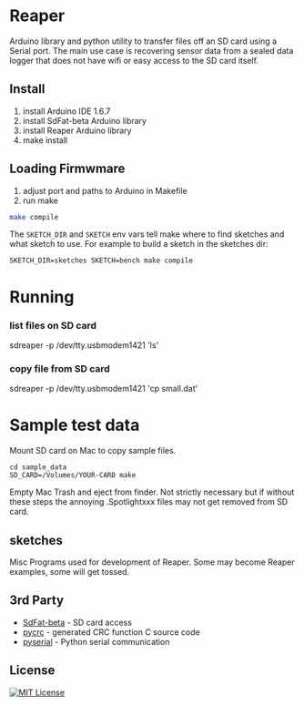 # Reaper

Arduino library and python utility to transfer files off an SD card using a
Serial port. The main use case is recovering sensor data from a sealed data
logger that does not have wifi or easy access  to the SD card itself.

## Install
1. install Arduino IDE 1.6.7
1. install SdFat-beta Arduino library
1. install Reaper Arduino library
1. make install

## Loading Firmwmare

1. adjust port and paths to Arduino in Makefile
1. run make

```bash
make compile
```

The `SKETCH_DIR` and `SKETCH` env vars tell make where to find sketches and what
sketch to use. For example to build a sketch in the sketches dir:

```
SKETCH_DIR=sketches SKETCH=bench make compile
```

# Running

### list files on SD card
sdreaper -p /dev/tty.usbmodem1421 'ls'

### copy file from SD card
sdreaper -p /dev/tty.usbmodem1421 'cp small.dat'


# Sample test data

Mount SD card on Mac to copy sample files.

```
cd sample_data
SD_CARD=/Volumes/YOUR-CARD make
```

Empty Mac Trash and eject from finder. Not strictly necessary but if without
these steps the annoying .Spotlightxxx files may not get removed from SD card.

## sketches

Misc Programs used for development of Reaper. Some may become Reaper examples, some
will get tossed.


## 3rd Party

- [SdFat-beta](https://github.com/greiman/SdFat-beta) - SD card access
- [pycrc](https://github.com/tpircher/pycrc) - generated CRC function C source code
- [pyserial]() - Python serial communication

## License
[![MIT License](http://img.shields.io/badge/license-MIT-blue.svg?style=flat)](LICENSE)
